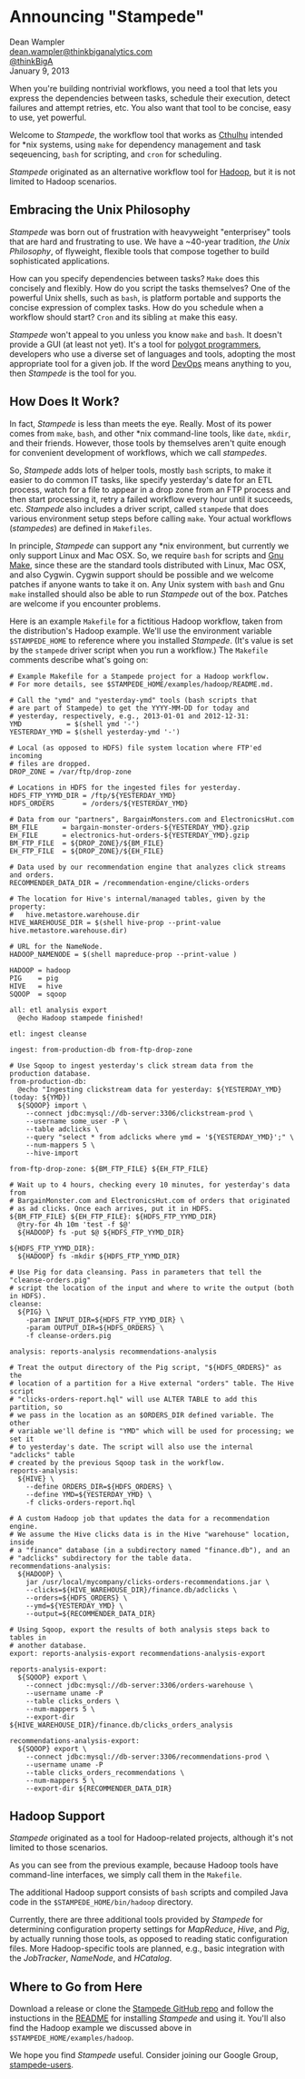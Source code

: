 # Announcing "Stampede"

Dean Wampler<br/>
[dean.wampler@thinkbiganalytics.com](mailto:dean.wampler@thinkbiganalytics.com)<br/>
[@thinkBigA](https://twitter.com/thinkBigA/)<br/>
January 9, 2013

When you're building nontrivial workflows, you need a tool that lets you express the dependencies between tasks, schedule their execution, detect failures and attempt retries, etc. You also want that tool to be concise, easy to use, yet powerful.

Welcome to *Stampede*, the workflow tool that works as [Cthulhu](http://en.wikipedia.org/wiki/Cthulhu) intended for *nix systems, using `make` for dependency management and task seqeuencing, `bash` for scripting, and `cron` for scheduling.

*Stampede* originated as an alternative workflow tool for [Hadoop](http://hadoop.apache.org), but it is not limited to Hadoop scenarios.

## Embracing the Unix Philosophy

*Stampede* was born out of frustration with heavyweight "enterprisey" tools that are hard and frustrating to use. We have a ~40-year tradition, *the Unix Philosophy*, of flyweight, flexible tools that compose together to build sophisticated applications.

How can you specify dependencies between tasks? `Make` does this concisely and flexibly. How do you script the tasks themselves? One of the powerful Unix shells, such as `bash`, is platform portable and supports the concise expression of complex tasks. How do you schedule when a workflow should start? `Cron` and its sibling `at` make this easy.

*Stampede* won't appeal to you unless you know `make` and `bash`. It doesn't provide a GUI (at least not yet).  It's a tool for [polygot programmers](http://polyglotprogramming.com), developers who use a diverse set of languages and tools, adopting the most appropriate tool for a given job. If the word [DevOps](http://devops.com/) means anything to you, then *Stampede* is the tool for you.

## How Does It Work?

In fact, *Stampede* is less than meets the eye. Really. Most of its power comes from `make`, `bash`, and other *nix command-line tools, like `date`, `mkdir`, and their friends. However, those tools by themselves aren't quite enough for convenient development of workflows, which we call *stampedes*.

So, *Stampede* adds lots of helper tools, mostly `bash` scripts, to make it easier to do common IT tasks, like specify yesterday's date for an ETL process, watch for a file to appear in a drop zone from an FTP process and then start processing it, retry a failed workflow every hour until it succeeds, etc. *Stampede* also includes a driver script, called `stampede` that does various environment setup steps before calling `make`. Your actual workflows (*stampedes*) are defined in `Makefiles`.

In principle, *Stampede* can support any *nix environment, but currently we only support Linux and Mac OSX. So, we require `bash` for scripts and [Gnu Make](http://www.gnu.org/software/make/), since these are the standard tools distributed with Linux, Mac OSX, and also Cygwin. Cygwin support should be possible and we welcome patches if anyone wants to take it on. Any Unix system with
`bash` and Gnu `make` installed should also be able to run *Stampede* out of the box. Patches are welcome if you encounter problems.

Here is an example `Makefile` for a fictitious Hadoop workflow, taken from the distribution's Hadoop example. We'll use the environment variable `$STAMPEDE_HOME` to reference where you installed *Stampede*. (It's value is set by the `stampede` driver script when you run a workflow.) The `Makefile` comments describe what's going on:

    # Example Makefile for a Stampede project for a Hadoop workflow.
    # For more details, see $STAMPEDE_HOME/examples/hadoop/README.md.

    # Call the "ymd" and "yesterday-ymd" tools (bash scripts that 
    # are part of Stampede) to get the YYYY-MM-DD for today and 
    # yesterday, respectively, e.g., 2013-01-01 and 2012-12-31:
    YMD           = $(shell ymd '-')
    YESTERDAY_YMD = $(shell yesterday-ymd '-')

    # Local (as opposed to HDFS) file system location where FTP'ed incoming
    # files are dropped. 
    DROP_ZONE = /var/ftp/drop-zone

    # Locations in HDFS for the ingested files for yesterday.
    HDFS_FTP_YYMD_DIR = /ftp/${YESTERDAY_YMD}
    HDFS_ORDERS       = /orders/${YESTERDAY_YMD}

    # Data from our "partners", BargainMonsters.com and ElectronicsHut.com
    BM_FILE      = bargain-monster-orders-${YESTERDAY_YMD}.gzip
    EH_FILE      = electronics-hut-orders-${YESTERDAY_YMD}.gzip
    BM_FTP_FILE  = ${DROP_ZONE}/${BM_FILE}
    EH_FTP_FILE  = ${DROP_ZONE}/${EH_FILE}

    # Data used by our recommendation engine that analyzes click streams and orders.
    RECOMMENDER_DATA_DIR = /recommendation-engine/clicks-orders

    # The location for Hive's internal/managed tables, given by the property:
    #   hive.metastore.warehouse.dir
    HIVE_WAREHOUSE_DIR = $(shell hive-prop --print-value hive.metastore.warehouse.dir)

    # URL for the NameNode.
    HADOOP_NAMENODE = $(shell mapreduce-prop --print-value )

    HADOOP = hadoop
    PIG    = pig
    HIVE   = hive
    SQOOP  = sqoop

    all: etl analysis export
      @echo Hadoop stampede finished!

    etl: ingest cleanse

    ingest: from-production-db from-ftp-drop-zone

    # Use Sqoop to ingest yesterday's click stream data from the production database.
    from-production-db:
      @echo "Ingesting clickstream data for yesterday: ${YESTERDAY_YMD} (today: ${YMD})
      ${SQOOP} import \
        --connect jdbc:mysql://db-server:3306/clickstream-prod \
        --username some_user -P \
        --table adclicks \
        --query "select * from adclicks where ymd = '${YESTERDAY_YMD}';" \
        --num-mappers 5 \
        --hive-import

    from-ftp-drop-zone: ${BM_FTP_FILE} ${EH_FTP_FILE}

    # Wait up to 4 hours, checking every 10 minutes, for yesterday's data from 
    # BargainMonster.com and ElectronicsHut.com of orders that originated
    # as ad clicks. Once each arrives, put it in HDFS.
    ${BM_FTP_FILE} ${EH_FTP_FILE}: ${HDFS_FTP_YYMD_DIR}
      @try-for 4h 10m 'test -f $@'
      ${HADOOP} fs -put $@ ${HDFS_FTP_YYMD_DIR} 

    ${HDFS_FTP_YYMD_DIR}:
      ${HADOOP} fs -mkdir ${HDFS_FTP_YYMD_DIR}

    # Use Pig for data cleansing. Pass in parameters that tell the "cleanse-orders.pig"
    # script the location of the input and where to write the output (both in HDFS).
    cleanse:
      ${PIG} \
        -param INPUT_DIR=${HDFS_FTP_YYMD_DIR} \
        -param OUTPUT_DIR=${HDFS_ORDERS} \
        -f cleanse-orders.pig 
     
    analysis: reports-analysis recommendations-analysis

    # Treat the output directory of the Pig script, "${HDFS_ORDERS}" as the
    # location of a partition for a Hive external "orders" table. The Hive script
    # "clicks-orders-report.hql" will use ALTER TABLE to add this partition, so
    # we pass in the location as an $ORDERS_DIR defined variable. The other 
    # variable we'll define is "YMD" which will be used for processing; we set it 
    # to yesterday's date. The script will also use the internal "adclicks" table 
    # created by the previous Sqoop task in the workflow.
    reports-analysis:
      ${HIVE} \
        --define ORDERS_DIR=${HDFS_ORDERS} \
        --define YMD=${YESTERDAY_YMD} \
        -f clicks-orders-report.hql 

    # A custom Hadoop job that updates the data for a recommendation engine. 
    # We assume the Hive clicks data is in the Hive "warehouse" location, inside
    # a "finance" database (in a subdirectory named "finance.db"), and an
    # "adclicks" subdirectory for the table data.
    recommendations-analysis:
      ${HADOOP} \
        jar /usr/local/mycompany/clicks-orders-recommendations.jar \
        --clicks=${HIVE_WAREHOUSE_DIR}/finance.db/adclicks \
        --orders=${HDFS_ORDERS} \
        --ymd=${YESTERDAY_YMD} \
        --output=${RECOMMENDER_DATA_DIR}

    # Using Sqoop, export the results of both analysis steps back to tables in
    # another database.
    export: reports-analysis-export recommendations-analysis-export

    reports-analysis-export:
      ${SQOOP} export \
        --connect jdbc:mysql://db-server:3306/orders-warehouse \
        --username uname -P
        --table clicks_orders \
        --num-mappers 5 \
        --export-dir ${HIVE_WAREHOUSE_DIR}/finance.db/clicks_orders_analysis

    recommendations-analysis-export:
      ${SQOOP} export \
        --connect jdbc:mysql://db-server:3306/recommendations-prod \
        --username uname -P
        --table clicks_orders_recommendations \
        --num-mappers 5 \
        --export-dir ${RECOMMENDER_DATA_DIR}
              

## Hadoop Support

*Stampede* originated as a tool for Hadoop-related projects, although it's not limited to those scenarios.

As you can see from the previous example, because Hadoop tools have command-line interfaces, we simply call them in the `Makefile`.

The additional Hadoop support consists of `bash` scripts and compiled Java code in the `$STAMPEDE_HOME/bin/hadoop` directory. 

Currently, there are three additional tools provided by *Stampede* for determining configuration property settings for *MapReduce*, *Hive*, and *Pig*, by actually running those tools, as opposed to reading static configuration files. More Hadoop-specific tools are planned, e.g., basic integration with the *JobTracker*, *NameNode*, and *HCatalog*.

## Where to Go from Here

Download a release or clone the [Stampede GitHub repo](https://github.com/ThinkBigAnalytics/stampede) and follow the instuctions in the [README](https://github.com/ThinkBigAnalytics/stampede) for installing *Stampede* and using it. You'll also find the Hadoop example we discussed above in `$STAMPEDE_HOME/examples/hadoop`.

We hope you find *Stampede* useful. Consider joining our Google Group, [stampede-users](https://groups.google.com/forum/#!forum/stampede-users).
